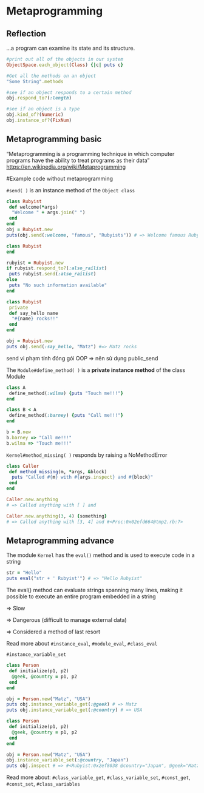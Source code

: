 # Metaprogramming

## Reflection

...a program can examine its state and its structure.
```ruby
#print out all of the objects in our system
ObjectSpace.each_object(Class) {|c| puts c}

#Get all the methods on an object
"Some String".methods

#see if an object responds to a certain method
obj.respond_to?(:length)

#see if an object is a type
obj.kind_of?(Numeric)
obj.instance_of?(FixNum)
```

## Metaprogramming basic

“Metaprogramming is a programming technique in which computer programs have the ability to treat programs as their data” https://en.wikipedia.org/wiki/Metaprogramming

#Example code without metaprogramming

`#send( )` is an instance method of the `Object class`

```ruby
class Rubyist
 def welcome(*args)
  "Welcome " + args.join(" ")
 end
end
obj = Rubyist.new
puts(obj.send(:welcome, "famous", "Rubyists")) # => Welcome famous Rubyists
```

```ruby
class Rubyist
end

rubyist = Rubyist.new
if rubyist.respond_to?(:also_railist)
 puts rubyist.send(:also_railist)
else
 puts "No such information available"
end
```

```ruby
class Rubyist
 private
 def say_hello name
  "#{name} rocks!!"
 end
end

obj = Rubyist.new
puts obj.send(:say_hello, "Matz") #=> Matz rocks
```

send vi phạm tính đóng gói OOP => nên sử dụng public_send

The `Module#define_method( )` is a **private instance method** of the class Module

```ruby
class A
 define_method(:wilma) {puts "Touch me!!!"}
end

class B < A
 define_method(:barney) {puts "Call me!!!"}
end

b = B.new
b.barney => "Call me!!!"
b.wilma => "Touch me!!!"
```

`Kernel#method_missing( )` responds by raising a NoMethodError

```ruby
class Caller
 def method_missing(m, *args, &block)
  puts "Called #{m} with #{args.inspect} and #{block}"
 end
end

Caller.new.anything
# => Called anything with [ ] and

Caller.new.anything(3, 4) {something}
# => Called anything with [3, 4] and #<Proc:0x02efd664@tmp2.rb:7>
```

## Metaprogramming advance

The module `Kernel` has the `eval()` method and is used to execute code in a
string

```ruby
str = "Hello"
puts eval("str + ' Rubyist'") # => "Hello Rubyist"
```

The eval() method can evaluate strings spanning many lines, making it
possible to execute an entire program embedded in a string

=> Slow

=> Dangerous (difficult to manage external data)

=> Considered a method of last resort

Read more about `#instance_eval`, `#module_eval`, `#class_eval`

`#instance_variable_set`

```ruby
class Person
 def initialize(p1, p2)
  @geek, @country = p1, p2
 end
end

obj = Person.new("Matz", "USA")
puts obj.instance_variable_get(:@geek) # => Matz
puts obj.instance_variable_get(:@country) # => USA
```

```ruby
class Person
 def initialize(p1, p2)
  @geek, @country = p1, p2
 end
end

obj = Person.new("Matz", "USA")
obj.instance_variable_set(:@country, "Japan")
puts obj.inspect # => #<Rubyist:0x2ef8038 @country="Japan", @geek="Matz">
```

Read more about: `#class_variable_get`, `#class_variable_set`, `#const_get`, `#const_set`, `#class_variables`